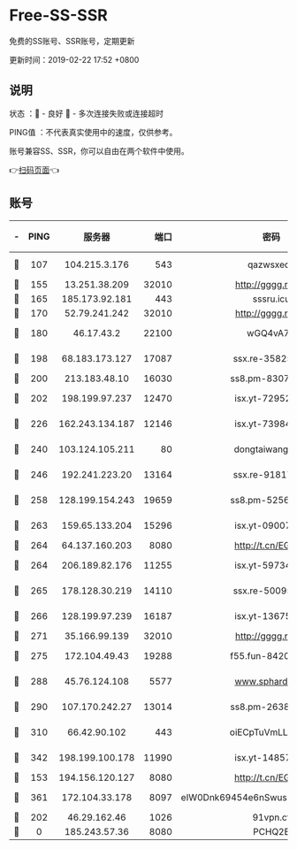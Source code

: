 # Free-SS-SSR

免费的SS账号、SSR账号，定期更新

更新时间：2019-02-22 17:52 +0800

## 说明

状态     ：🙂 - 良好 🙁 - 多次连接失败或连接超时

PING值   ：不代表真实使用中的速度，仅供参考。

账号兼容SS、SSR，你可以自由在两个软件中使用。

👉[扫码页面](https://liesauer.github.io/free-ss-ssr.github.io/)👈

## 账号

|-|PING|服务器|端口|密码|加密方式|区域|
|:----:|:----:|:-----:|-----:|:----:|:----:|:----:|
|🙂|107|104.215.3.176|543|qazwsxedc|aes-256-gcm|JP|
|🙂|155|13.251.38.209|32010|http://gggg.rocks|chacha20|SG|
|🙂|165|185.173.92.181|443|sssru.icu|rc4-md5|RU|
|🙂|170|52.79.241.242|32010|http://gggg.rocks|chacha20|KR|
|🙂|180|46.17.43.2|22100|wGQ4vA7D|aes-256-gcm|RU|
|🙂|198|68.183.173.127|17087|ssx.re-35825697|aes-256-cfb|US|
|🙂|200|213.183.48.10|16030|ss8.pm-83073049|rc4-md5|RU|
|🙂|202|198.199.97.237|12470|isx.yt-72952184|aes-256-cfb|US|
|🙂|226|162.243.134.187|12146|isx.yt-73984712|aes-256-cfb|US|
|🙂|240|103.124.105.211|80|dongtaiwang.com|aes-256-cfb|US|
|🙂|246|192.241.223.20|13164|ssx.re-91817588|aes-256-cfb|US|
|🙂|258|128.199.154.243|19659|ss8.pm-52569883|aes-256-cfb|SG|
|🙂|263|159.65.133.204|15296|isx.yt-09007661|aes-256-cfb|SG|
|🙂|264|64.137.160.203|8080|http://t.cn/EGJIyrl|rc4-md5|CA|
|🙂|264|206.189.82.176|11255|isx.yt-59734405|aes-256-cfb|SG|
|🙂|265|178.128.30.219|14110|ssx.re-50095618|aes-256-cfb|SG|
|🙂|266|128.199.97.239|16187|isx.yt-13675788|aes-256-cfb|SG|
|🙂|271|35.166.99.139|32010|http://gggg.rocks|chacha20|US|
|🙂|275|172.104.49.43|19288|f55.fun-84203624|aes-256-cfb|SG|
|🙂|288|45.76.124.108|5577|www.sphard.com|aes-256-cfb|AU|
|🙂|290|107.170.242.27|13014|ss8.pm-26383123|aes-256-cfb|US|
|🙂|310|66.42.90.102|443|oiECpTuVmLLxk4Ts|aes-256-cfb|US|
|🙂|342|198.199.100.178|11990|isx.yt-14857132|aes-256-cfb|US|
|🙂|153|194.156.120.127|8080|http://t.cn/EGJIyrl|rc4-md5|RU|
|🙂|361|172.104.33.178|8097|eIW0Dnk69454e6nSwuspv9DmS201tQ0D|aes-256-cfb|SG|
|🙁|202|46.29.162.46|1026|91vpn.cf|rc4-md5|RU|
|🙁|0|185.243.57.36|8080|PCHQ2E|rc4-md5|US|
